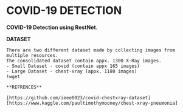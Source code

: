 # COVID-19 DETECTION

**COVID-19 Detection using RestNet.**

**DATASET**
```
There are two different dataset made by collecting images from multiple resources.
The consolidated dataset contain appx. 1300 X-Ray images.
- Small Dataset - covid (contain appx 165 images)
- Large Dataset - chest-xray (appx. 1180 images) 
!wget 
```


```
**REFRENCES**

[https://github.com/ieee8023/covid-chestxray-dataset]
[https://www.kaggle.com/paultimothymooney/chest-xray-pneumonia]
```
